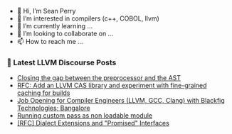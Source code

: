 - 👋 Hi, I’m Sean Perry
- 👀 I’m interested in compilers (c++, COBOL, llvm)
- 🌱 I’m currently learning ...
- 💞️ I’m looking to collaborate on ...
- 📫 How to reach me ...

<!---
s66perry/s66perry is a ✨ special ✨ repository because its `README.md` (this file) appears on your GitHub profile.
You can click the Preview link to take a look at your changes.
--->
### 📕 Latest LLVM Discourse Posts

<!-- DISCOURSE-LLVM:START -->
- [Closing the gap between the preprocessor and the AST](https://discourse.llvm.org/t/closing-the-gap-between-the-preprocessor-and-the-ast/6254/11)
- [RFC: Add an LLVM CAS library and experiment with fine-grained caching for builds](https://discourse.llvm.org/t/rfc-add-an-llvm-cas-library-and-experiment-with-fine-grained-caching-for-builds/59864/38)
- [Job Opening for Compiler Engineers &lpar;LLVM, GCC, Clang&rpar; with Blackfig Technologies; Bangalore](https://discourse.llvm.org/t/job-opening-for-compiler-engineers-llvm-gcc-clang-with-blackfig-technologies-bangalore/60489/1)
- [Running custom pass as non loadable module](https://discourse.llvm.org/t/running-custom-pass-as-non-loadable-module/60114/4)
- [[RFC] Dialect Extensions and &quot;Promised&quot; Interfaces](https://discourse.llvm.org/t/rfc-dialect-extensions-and-promised-interfaces/60451/2)
<!-- DISCOURSE-LLVM:END -->
